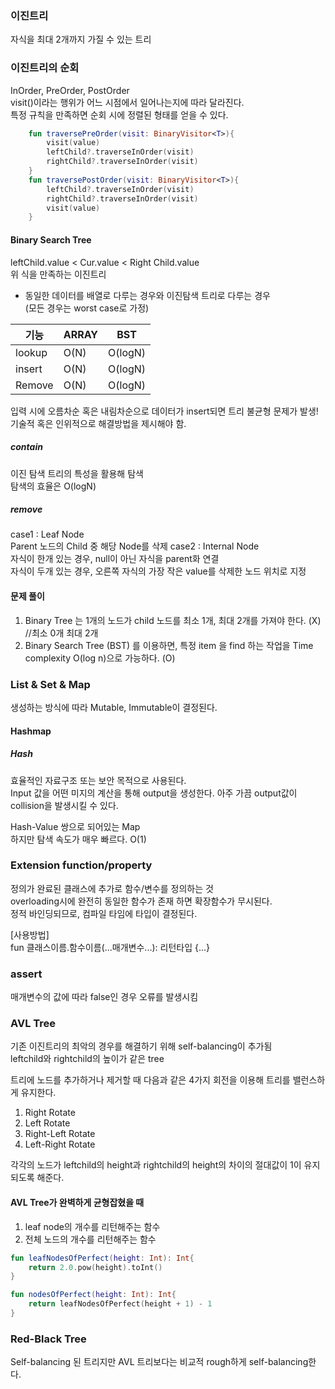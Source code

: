 ### 이진트리
자식을 최대 2개까지 가질 수 있는 트리

### 이진트리의 순회
InOrder, PreOrder, PostOrder   
visit()이라는 행위가 어느 시점에서 일어나는지에 따라 달라진다.   
특정 규칙을 만족하면 순회 시에 정렬된 형태를 얻을 수 있다.   

```kotlin
    fun traversePreOrder(visit: BinaryVisitor<T>){
        visit(value)
        leftChild?.traverseInOrder(visit)
        rightChild?.traverseInOrder(visit)
    }
    fun traversePostOrder(visit: BinaryVisitor<T>){
        leftChild?.traverseInOrder(visit)
        rightChild?.traverseInOrder(visit)
        visit(value)
    }
```

#### Binary Search Tree
leftChild.value < Cur.value < Right Child.value    
위 식을 만족하는 이진트리   
* 동일한 데이터를 배열로 다루는 경우와 이진탐색 트리로 다루는 경우   
(모든 경우는 worst case로 가정)

| 기능     | ARRAY | BST     |
|--------|-------|---------|
| lookup | O(N)  | O(logN) |
| insert | O(N)  | O(logN) |
| Remove | O(N)  | O(logN) |

입력 시에 오름차순 혹은 내림차순으로 데이터가 insert되면
트리 불균형 문제가 발생!   
기술적 혹은 인위적으로 해결방법을 제시해야 함.

##### contain
이진 탐색 트리의 특성을 활용해 탐색   
탐색의 효율은 O(logN)   

##### remove
case1 : Leaf Node   
Parent 노드의 Child 중 해당 Node를 삭제
case2 : Internal Node   
자식이 한개 있는 경우, null이 아닌 자식을 parent화 연결   
자식이 두개 있는 경우, 오른쪽 자식의 가장 작은 value를 삭제한 노드 위치로 지정

#### 문제 풀이
1. Binary Tree 는 1개의 노드가 child 노드를 최소 1개, 최대 2개를 가져야 한다.
(X) //최소 0개 최대 2개
2. Binary Search Tree (BST) 를 이용하면, 특정 item 을 find 하는 작업을 Time complexity O(log n)으로 가능하다. (O)

### List & Set & Map
생성하는 방식에 따라 Mutable, Immutable이 결정된다.   

#### Hashmap
##### Hash
효율적인 자료구조 또는 보안 목적으로 사용된다.   
Input 값을 어떤 미지의 계산을 통해 output을 생성한다.
아주 가끔 output값이 collision을 발생시킬 수 있다.

Hash-Value 쌍으로 되어있는 Map   
하지만 탐색 속도가 매우 빠르다. O(1)

### Extension function/property
정의가 완료된 클래스에 추가로 함수/변수를 정의하는 것   
overloading시에 완전히 동일한 함수가 존재 하면 확장함수가 무시된다.   
정적 바인딩되므로, 컴파일 타임에 타입이 결정된다.

[사용방법]   
fun 클래스이름.함수이름(...매개변수...): 리턴타입 {...}

### assert
매개변수의 값에 따라 false인 경우 오류를 발생시킴

### AVL Tree
기존 이진트리의 최악의 경우를 해결하기 위해 self-balancing이 추가됨   
leftchild와 rightchild의 높이가 같은 tree   

트리에 노드를 추가하거나 제거할 때 다음과 같은 
4가지 회전을 이용해 트리를 밸런스하게 유지한다.   
1. Right Rotate
2. Left Rotate
3. Right-Left Rotate
4. Left-Right Rotate

각각의 노드가 leftchild의 height과 rightchild의 height의 차이의 절대값이 1이 유지되도록 해준다.

#### AVL Tree가 완벽하게 균형잡혔을 때
1. leaf node의 개수를 리턴해주는 함수
2. 전체 노드의 개수를 리턴해주는 함수
```kotlin
fun leafNodesOfPerfect(height: Int): Int{
    return 2.0.pow(height).toInt()
}

fun nodesOfPerfect(height: Int): Int{
    return leafNodesOfPerfect(height + 1) - 1
}
```

### Red-Black Tree
Self-balancing 된 트리지만 AVL 트리보다는 비교적 rough하게 self-balancing한다.

